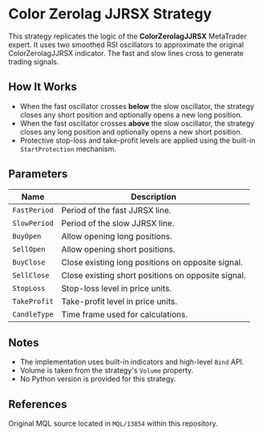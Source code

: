 # Color Zerolag JJRSX Strategy

This strategy replicates the logic of the **ColorZerolagJJRSX** MetaTrader expert. It uses two smoothed RSI oscillators to approximate the original ColorZerolagJJRSX indicator. The fast and slow lines cross to generate trading signals.

## How It Works

- When the fast oscillator crosses **below** the slow oscillator, the strategy closes any short position and optionally opens a new long position.
- When the fast oscillator crosses **above** the slow oscillator, the strategy closes any long position and optionally opens a new short position.
- Protective stop-loss and take-profit levels are applied using the built-in `StartProtection` mechanism.

## Parameters

| Name | Description |
| --- | --- |
| `FastPeriod` | Period of the fast JJRSX line. |
| `SlowPeriod` | Period of the slow JJRSX line. |
| `BuyOpen` | Allow opening long positions. |
| `SellOpen` | Allow opening short positions. |
| `BuyClose` | Close existing long positions on opposite signal. |
| `SellClose` | Close existing short positions on opposite signal. |
| `StopLoss` | Stop-loss level in price units. |
| `TakeProfit` | Take-profit level in price units. |
| `CandleType` | Time frame used for calculations. |

## Notes

- The implementation uses built-in indicators and high-level `Bind` API.
- Volume is taken from the strategy's `Volume` property.
- No Python version is provided for this strategy.

## References

Original MQL source located in `MQL/13854` within this repository.

